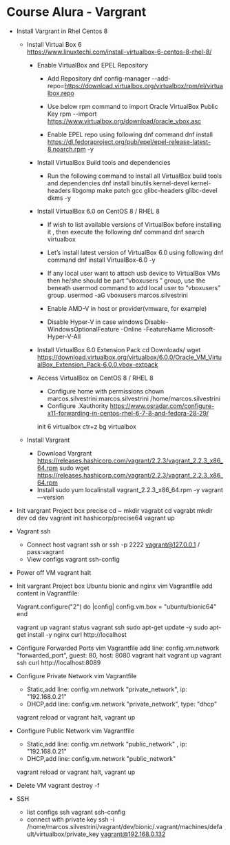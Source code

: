 # Course Alura - Vargrant

- Install Vargrant in Rhel Centos 8

  - Install Virtual Box 6  
    <https://www.linuxtechi.com/install-virtualbox-6-centos-8-rhel-8/>

    - Enable VirtualBox and EPEL Repository

      - Add Repository
        dnf config-manager --add-repo=<https://download.virtualbox.org/virtualbox/rpm/el/virtualbox.repo>

      - Use below rpm command to import Oracle VirtualBox Public Key
        rpm --import <https://www.virtualbox.org/download/oracle_vbox.asc>

      - Enable EPEL repo using following dnf command
        dnf install <https://dl.fedoraproject.org/pub/epel/epel-release-latest-8.noarch.rpm> -y

    - Install VirtualBox Build tools and dependencies

      - Run the following command to install all VirtualBox build tools and dependencies
        dnf install binutils kernel-devel kernel-headers libgomp make patch gcc glibc-headers glibc-devel dkms -y

    - Install VirtualBox 6.0 on CentOS 8 / RHEL 8

      - If wish to list available versions of VirtualBox before installing it , then execute the following dnf command
        dnf search virtualbox

      - Let’s install latest version of VirtualBox 6.0 using following dnf command
        dnf install VirtualBox-6.0 -y

      - If any local user want to attach usb device to VirtualBox VMs then he/she should be part “vboxusers ” group, use the beneath usermod command to add local user to “vboxusers” group.
        usermod -aG vboxusers marcos.silvestrini

      - Enable AMD-V in host or provider(vmware, for example)

      - Disable Hyper-V in case windows
        Disable-WindowsOptionalFeature -Online -FeatureName Microsoft-Hyper-V-All

    - Install VirtualBox 6.0 Extension Pack
      cd Downloads/
      wget <https://download.virtualbox.org/virtualbox/6.0.0/Oracle_VM_VirtualBox_Extension_Pack-6.0.0.vbox-extpack>

    - Access VirtualBox on CentOS 8 / RHEL 8

      - Configure home with permissions
        chown marcos.silvestrini:marcos.silvestrini /home/marcos.silvestrini
      - Configure .Xauthority
        <https://www.osradar.com/configure-x11-forwarding-in-centos-rhel-6-7-8-and-fedora-28-29/>

      init 6
      virtualbox
      ctr+z
      bg virtualbox

  - Install Vargrant
    - Download Vargrant
      <https://releases.hashicorp.com/vagrant/2.2.3/vagrant_2.2.3_x86_64.rpm>
      sudo wget <https://releases.hashicorp.com/vagrant/2.2.3/vagrant_2.2.3_x86_64.rpm>
    - Install
      sudo yum localinstall vagrant_2.2.3_x86_64.rpm -y
      vagrant ––version

- Init vargrant Project box precise
  cd ~
  mkdir vagrabt
  cd vagrabt
  mkdir dev
  cd dev
  vagrant init hashicorp/precise64
  vagrant up

- Vagrant ssh

  - Connect host
    vagrant ssh or
    ssh -p 2222 vagrant@127.0.0.1 / pass:vagrant
  - View configs
    vagrant ssh-config

- Power off VM
  vagrant halt

- Init vargrant Project box Ubuntu bionic and nginx
  vim Vagrantfile
  add content in Vagrantfile:

  Vagrant.configure("2") do |config|
  config.vm.box = "ubuntu/bionic64"
  end

  vagrant up
  vagrant status
  vagrant ssh
  sudo apt-get update -y
  sudo apt-get install -y nginx
  curl http://localhost

- Configure Forwarded Ports
  vim Vagrantfile
  add line:
  config.vm.network "forwarded_port", guest: 80, host: 8080
  vagrant halt
  vagrant up
  vagrant ssh
  curl http://localhost:8089

- Configure Private Network
  vim Vagrantfile

  - Static,add line:
    config.vm.network "private_network", ip: "192.168.0.21"
  - DHCP,add line:
    config.vm.network "private_network", type: "dhcp"

  vagrant reload or vagrant halt, vagrant up

- Configure Public Network
  vim Vagrantfile

  - Static,add line:
    config.vm.network "public_network" , ip: "192.168.0.21"
  - DHCP,add line:
    config.vm.network "public_network"

  vagrant reload or vagrant halt, vagrant up

- Delete VM
  vagrant destroy -f

- SSH
  - list configs ssh
    vagrant ssh-config
  - connect with private key
    ssh -i /home/marcos.silvestrini/vagrant/dev/bionic/.vagrant/machines/default/virtualbox/private_key vagrant@192.168.0.132
